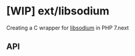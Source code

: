 # [WIP] ext/libsodium

Creating a C wrapper for [libsodium](https://github.com/jedisct1/libsodium) in PHP 7.next

## API


